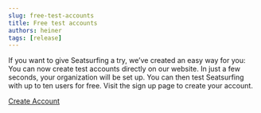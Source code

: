```yaml
---
slug: free-test-accounts
title: Free test accounts
authors: heiner
tags: [release]
---
```


If you want to give Seatsurfing a try, we’ve created an easy way for you: You can now create test accounts directly on our website. In just a few seconds, your organization will be set up. You can then test Seatsurfing with up to ten users for free. Visit the sign up page to create your account.

<!-- truncate -->

<a href="/sign-up/" class="button button--primary button--lg">Create Account</a>